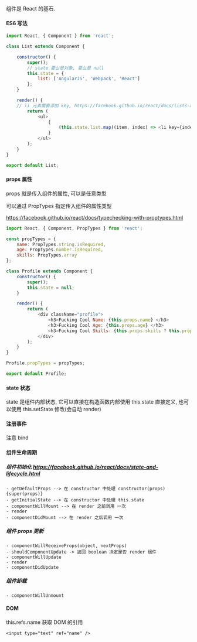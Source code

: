 组件是 React 的基石.

#### ES6 写法
```js
import React, { Component } from 'react';

class List extends Component {

	constructor() {
		super();
		// state 要么是对象, 要么是 null
		this.state = {
			list: ['AngularJS', 'Webpack', 'React']
		};
	}

	render() {
	// li 元素需要添加 key, https://facebook.github.io/react/docs/lists-and-keys.html#keys
		return (
			<ul>
				{
					(this.state.list.map((item, index) => <li key={index}> {item} </li>))
				}
			</ul>
		);
	}
}

export default List;

```

#### props 属性

props 就是传入组件的属性, 可以是任意类型

可以通过 PropTypes 指定传入组件的属性类型

https://facebook.github.io/react/docs/typechecking-with-proptypes.html

```js
import React, { Component, PropTypes } from 'react';

const propTypes = {
	name: PropTypes.string.isRequired,
	age: PropTypes.number.isRequired,
	skills: PropTypes.array
};

class Profile extends Component {
	constructor() {
		super();
		this.state = null;
	}

	render() {
		return (
			<div className="profile">
				<h3>Fucking Cool Name: {this.props.name} </h3>
				<h3>Fucking Cool Age: {this.props.age} </h3>
				<h3>Fucking Cool Skills: {this.props.skills ? this.props.skills.join(',') : 'No Skills'} </h3>
			</div>
		);
	}
}

Profile.propTypes = propTypes;

export default Profile;

```

#### state 状态

state 是组件内部状态, 它可以直接在构造函数内部使用 this.state 直接定义, 也可以使用 this.setState 修改(会自动 render)

#### 注册事件

注意 bind


#### 组件生命周期

##### 组件初始化 https://facebook.github.io/react/docs/state-and-lifecycle.html
    - getDefaultProps --> 在 constructor 中处理 constructor(props){super(props)}
    - getInitialState --> 在 constructor 中处理 this.state
    - componentWillMount --> 在 render 之前调用 一次
    - render
    - componentDidMount --> 在 render 之后调用 一次

##### 组件 props 更新
    - componentWillReceiveProps(object, nextProps)
    - shouldComponentUpdate -> 返回 boolean 决定是否 render 组件
    - componentWillUpdate
    - render
    - componentDidUpdate

##### 组件卸载
    - componentWillUnmount


#### DOM

this.refs.name 获取 DOM 的引用

```
<input type="text" ref="name" />
```
